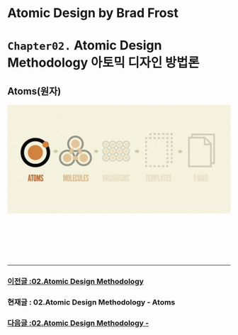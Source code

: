 # Atomic Design by Brad Frost

# `Chapter02.` Atomic Design Methodology 아토믹 디자인 방법론

## **Atoms(원자)**

![Atoms이미지](/image/atomic/02-AtomicDesignMethodology-img06.png)

<br/>
<br/>
<br/>
<br/>
<br/>

---

### [이전글 :02.Atomic Design Methodology](./02-AtomicDesignMethodology-01.md)

### 현재글 : 02.Atomic Design Methodology - Atoms

### [다음글 :02.Atomic Design Methodology - ](./02-AtomicDesignMethodology-03.md)
